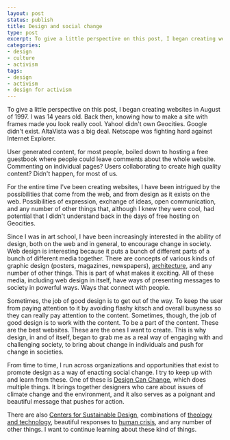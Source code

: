 ```yaml
---
layout: post
status: publish
title: Design and social change
type: post
excerpt: To give a little perspective on this post, I began creating websites in August of 1997. I was 14 years old. Back then, knowing how to make a site with frames made you look really cool. Yahoo! didn't own Geocities. Google didn't exist. AltaVista was a big deal. Netscape was fighting hard against Internet Explorer.
categories:
- design
- culture
- activism
tags:
- design
- activism
- design for activism
---
```

To give a little perspective on this post, I began creating websites in August of 1997. I was 14 years old. Back then, knowing how to make a site with frames made you look really cool. Yahoo! didn't own Geocities. Google didn't exist. AltaVista was a big deal. Netscape was fighting hard against Internet Explorer.

User generated content, for most people, boiled down to hosting a free guestbook where people could leave comments about the whole website. Commenting on individual pages? Users collaborating to create high quality content? Didn't happen, for most of us.

For the entire time I've been creating websites, I have been intrigued by the possibilities that come from the web, and from design as it exists on the web. Possibilities of expression, exchange of ideas, open communication, and any number of other things that, although I knew they were cool, had potential that I didn't understand back in the days of free hosting on Geocities.

Since I was in art school, I have been increasingly interested in the ability of design, both on the web and in general, to encourage change in society.  Web design is interesting because it puts a bunch of different parts of a bunch of different media together. There are concepts of various kinds of graphic design (posters, magazines, newspapers), <a href="http://www.alistapart.com/comments/understandingwebdesign/">architecture</a>, and any number of other things. This is part of what makes it exciting. All of these media, including web design in itself, have ways of presenting messages to society in powerful ways. Ways that connect with people.

Sometimes, the job of good design is to get out of the way. To keep the user from paying attention to it by avoiding flashy kitsch and overall busyness so they can really pay attention to the content. Sometimes, though, the job of good design is to work with the content. To be a part of the content. These are the best websites. These are the ones I want to create. This is why design, in and of itself, began to grab me as a real way of engaging with and challenging society, to bring about change in individuals and push for change in societies.

From time to time, I run across organizations and opportunities that exist to promote design as a way of enacting social change. I try to keep up with and learn from these. One of these is <a href="http://designcanchange.org/">Design Can Change</a>, which does multiple things. It brings together designers who care about issues of climate change and the environment, and it also serves as a poignant and beautiful message that pushes for action.

There are also <a href="http://sustainability.aiga.org/">Centers for Sustainable Design</a>, combinations of <a href="http://godbit.com/">theology and technology</a>, beautiful responses to <a href="http://degreesnola.com/">human crisis</a>, and any number of other things. I want to continue learning about these kind of things.
